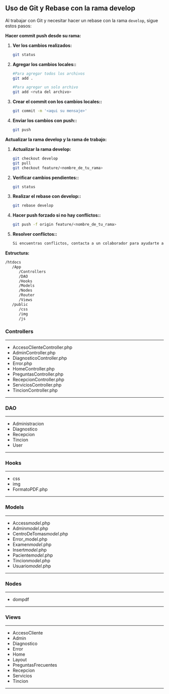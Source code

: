 ## Uso de Git y Rebase con la rama develop

Al trabajar con Git y necesitar hacer un rebase con la rama `develop`, sigue estos pasos:

**Hacer commit push desde su rama:**

1. **Ver los cambios realizados:**

   ```bash
   git status
   ```

2. **Agregar los cambios locales::**

   ```bash
   #Para agregar todos los archivos
   git add .

   #Para agregar un solo archivo
   git add <ruta del archivo>
   ```

3. **Crear el commit con los cambios locales::**

   ```bash
   git commit -m '<aqui su mensaje>'
   ```

4. **Enviar los cambios con push::**

   ```bash
   git push
   ```

**Actualizar la rama develop y la rama de trabajo:**

1. **Actualizar la rama develop:**

   ```bash
   git checkout develop
   git pull
   git checkout feature/<nombre_de_tu_rama>
   ```

2. **Verificar cambios pendientes::**

   ```bash
   git status
   ```

3. **Realizar el rebase con develop::**

   ```bash
   git rebase develop
   ```

4. **Hacer push forzado si no hay conflictos::**

   ```bash
   git push -f origin feature/<nombre_de_tu_rama>
   ```

5. **Resolver conflictos::**
   ```bash
   Si encuentras conflictos, contacta a un colaborador para ayudarte a resolverlos.
   ```

**Estructura:**

```bash
/htdocs
   /App
      /Controllers
      /DAO
      /Hooks
      /Models
      /Nodes
      /Router
      /Views
   /public
      /css
      /img
      /js
```

### Controllers

<hr>

- AccesoClienteController.php
- AdminController.php
- DiagnosticoController.php
- Error.php
- HomeController.php
- PreguntasController.php
- RecepcionController.php
- ServiciosController.php
- TincionController.php

<hr>

### DAO

<hr>

- Administracion
- Diagnostico
- Recepcion
- Tincion
- User

<hr>

### Hooks

<hr>

- css
- img
- FormatoPDF.php

<hr>

### Models

<hr>

- Access*model*.php
- Admin*model*.php
- CentroDeTomas*model*.php
- Error_model.php
- Examen*model*.php
- Insert*model*.php
- Paciente*model*.php
- Tincion*model*.php
- Usuario*model*.php

<hr>

### Nodes

<hr>

- dompdf

<hr>

### Views

<hr>

- AccesoCliente
- Admin
- Diagnostico
- Error
- Home
- Layout
- PreguntasFrecuentes
- Recepcion
- Servicios
- Tincion

<hr>
